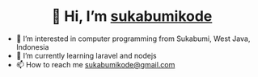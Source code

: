 <h1 align="center"> 👋 Hi, I’m <a href="https://github.com/sukabumikode">sukabumikode</a> </h1>

- 👀 I’m interested in computer programming from Sukabumi, West Java, Indonesia
- 🌱 I’m currently learning laravel and nodejs
- 📫 How to reach me sukabumikode@gmail.com

<!---
sukabumikode/sukabumikode is a ✨ special ✨ repository because its `README.md` (this file) appears on your GitHub profile.
You can click the Preview link to take a look at your changes..
--->
